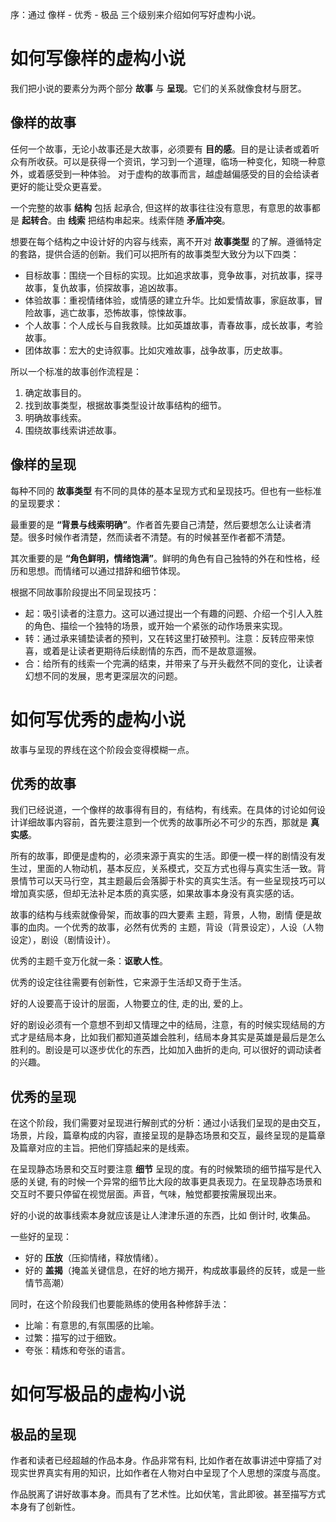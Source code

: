 序：通过 像样 - 优秀 - 极品 三个级别来介绍如何写好虚构小说。

# 如何写像样的虚构小说

我们把小说的要素分为两个部分 **故事** 与 **呈现**。它们的关系就像食材与厨艺。

## 像样的故事

任何一个故事，无论小故事还是大故事，必须要有 **目的感**。目的是让读者或着听众有所收获。可以是获得一个资讯，学习到一个道理，临场一种变化，知晓一种意外，或着感受到一种体验。
对于虚构的故事而言，越虚越偏感受的目的会给读者更好的能让受众更喜爱。

一个完整的故事 **结构** 包括 起承合, 但这样的故事往往没有意思，有意思的故事都是 **起转合**。由 **线索** 把结构串起来。线索伴随 **矛盾冲突**。

想要在每个结构之中设计好的内容与线索，离不开对 **故事类型** 的了解。遵循特定的套路，提供合适的创新。我们可以把所有的故事类型大致分为以下四类：

- 目标故事：围绕一个目标的实现。比如追求故事，竞争故事，对抗故事，探寻故事，复仇故事，侦探故事，追凶故事。
- 体验故事：重视情绪体验，或情感的建立升华。比如爱情故事，家庭故事，冒险故事，逃亡故事，恐怖故事，惊悚故事。
- 个人故事：个人成长与自我救赎。比如英雄故事，青春故事，成长故事，考验故事。
- 团体故事：宏大的史诗叙事。比如灾难故事，战争故事，历史故事。

所以一个标准的故事创作流程是：

1. 确定故事目的。
2. 找到故事类型，根据故事类型设计故事结构的细节。
3. 明确故事线索。
4. 围绕故事线索讲述故事。

## 像样的呈现

每种不同的 **故事类型** 有不同的具体的基本呈现方式和呈现技巧。但也有一些标准的呈现要求：

最重要的是 **“背景与线索明确”**。作者首先要自己清楚，然后要想怎么让读者清楚。很多时候作者清楚，然而读者不清楚。有的时候甚至作者都不清楚。

其次重要的是 **“角色鲜明，情绪饱满”**。鲜明的角色有自己独特的外在和性格，经历和思想。而情绪可以通过措辞和细节体现。

根据不同故事阶段提出不同呈现技巧：

- 起：吸引读者的注意力。这可以通过提出一个有趣的问题、介绍一个引人入胜的角色、描绘一个独特的场景，或开始一个紧张的动作场景来实现。
- 转：通过承来铺垫读者的预判，又在转这里打破预判。注意：反转应带来惊喜，或着是让读者更期待后续剧情的东西，而不是故意遛猴。
- 合：给所有的线索一个完满的结束，并带来了与开头截然不同的变化，让读者幻想不同的发展，思考更深层次的问题。

# 如何写优秀的虚构小说

故事与呈现的界线在这个阶段会变得模糊一点。

## 优秀的故事

我们已经说道，一个像样的故事得有目的，有结构，有线索。在具体的讨论如何设计详细故事内容前，首先要注意到一个优秀的故事所必不可少的东西，那就是 **真实感**。

所有的故事，即便是虚构的，必须来源于真实的生活。即便一模一样的剧情没有发生过，里面的人物动机，基本反应，关系模式，交互方式也得与真实生活一致。背景情节可以天马行空，其主题最后会落脚于朴实的真实生活。有一些呈现技巧可以增加真实感，但却无法补足本质的真实感，如果故事本身没有真实感的话。

故事的结构与线索就像骨架，而故事的四大要素 主题，背景，人物，剧情 便是故事的血肉。一个优秀的故事，必然有优秀的 主题，背设（背景设定），人设（人物设定），剧设（剧情设计）。

优秀的主题千变万化就一条：**讴歌人性**。

优秀的设定往往需要有创新性，它来源于生活却又奇于生活。

好的人设要高于设计的层面，人物要立的住, 走的出, 爱的上。

好的剧设必须有一个意想不到却又情理之中的结局，注意，有的时候实现结局的方式才是结局本身，比如我们都知道英雄会胜利，结局本身其实是英雄是最后是怎么胜利的。剧设是可以逐步优化的东西，比如加入曲折的走向, 可以很好的调动读者的兴趣。

## 优秀的呈现

在这个阶段，我们需要对呈现进行解剖式的分析：通过小话我们呈现的是由交互，场景，片段，篇章构成的内容，直接呈现的是静态场景和交互，最终呈现的是篇章及篇章对应的主旨。把他们穿插起来的是线索。

在呈现静态场景和交互时要注意 **细节** 呈现的度。有的时候繁琐的细节描写是代入感的关键, 有的时候一个异常的细节比大段的故事更具表现力。在呈现静态场景和交互时不要只停留在视觉层面。声音，气味，触觉都要按需展现出来。

好的小说的故事线索本身就应该是让人津津乐道的东西，比如 倒计时, 收集品。

一些好的呈现：

- 好的 **压放**（压抑情绪，释放情绪）。
- 好的 **盖揭**（掩盖关键信息，在好的地方揭开，构成故事最终的反转，或是一些情节高潮）

同时，在这个阶段我们也要能熟练的使用各种修辞手法：

- 比喻：有意思的,有氛围感的比喻。
- 过繁：描写的过于细致。
- 夸张：精炼和夸张的语言。

# 如何写极品的虚构小说

## 极品的呈现

作者和读者已经超越的作品本身。作品非常有料, 比如作者在故事讲述中穿插了对现实世界真实有用的知识，比如作者在人物对白中呈现了个人思想的深度与高度。

作品脱离了讲好故事本身。而具有了艺术性。比如伏笔，言此即彼。甚至描写方式本身有了创新性。
